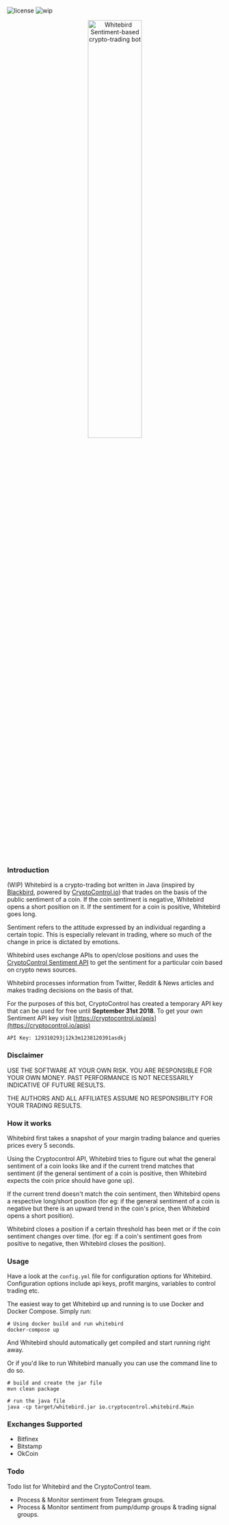 ![license](https://img.shields.io/hexpm/l/plug.svg)
![wip](https://img.shields.io/badge/project%20status-work--in--progress-yellow.svg)

<p align="center">
<img src="https://raw.githubusercontent.com/cryptocontrol/sentiment-trading-bot/master/logo.png" width="50%" alt="Whitebird Sentiment-based crypto-trading bot">
</p>


### Introduction
(WIP) Whitebird is a crypto-trading bot written in Java (inspired by [Blackbird](https://github.com/butor/blackbird), powered by [CryptoControl.io](https://cryptocontrol.io)) that trades on the basis of the public sentiment of a coin. If the coin sentiment is negative, Whitebird opens a short position on it. If the sentiment for a coin is positive, Whitebird goes long.

Sentiment refers to the attitude expressed by an individual regarding a certain topic. This is especially relevant in trading, where so much of the change in price is dictated by emotions.

Whitebird uses exchange APIs to open/close positions and uses the [CryptoControl Sentiment API](https://cryptocontrol.io/apis) to get the sentiment for a particular coin based on crypto news sources.

Whitebird processes information from Twitter, Reddit & News articles and makes trading decisions on the basis of that.

For the purposes of this bot, CryptoControl has created a temporary API key that can be used for free until **September 31st 2018**. To get your own Sentiment API key visit [https://cryptocontrol.io/apis](https://cryptocontrol.io/apis)

```
API Key: 129310293j12k3m1238120391asdkj
```


### Disclaimer
USE THE SOFTWARE AT YOUR OWN RISK. YOU ARE RESPONSIBLE FOR YOUR OWN MONEY. PAST PERFORMANCE IS NOT NECESSARILY INDICATIVE OF FUTURE RESULTS.

THE AUTHORS AND ALL AFFILIATES ASSUME NO RESPONSIBILITY FOR YOUR TRADING RESULTS.


### How it works
Whitebird first takes a snapshot of your margin trading balance and queries prices every 5 seconds.

Using the Cryptocontrol API, Whitebird tries to figure out what the general sentiment of a coin looks like and if the current trend matches that sentiment (if the general sentiment of a coin is positive, then Whitebird expects the coin price should have gone up).

If the current trend doesn't match the coin sentiment, then Whitebird opens a respective long/short position (for eg: if the general sentiment of a coin is negative but there is an upward trend in the coin's price, then Whitebird opens a short position).

Whitebird closes a position if a certain threshold has been met or if the coin sentiment changes over time. (for eg: if a coin's sentiment goes from positive to negative, then Whitebird closes the position).


### Usage
Have a look at the `config.yml` file for configuration options for Whitebird. Configuration options include api keys, profit margins, variables to control trading etc.

The easiest way to get Whitebird up and running is to use Docker and Docker Compose. Simply run:
```shell
# Using docker build and run whitebird
docker-compose up
```

And Whitebird should automatically get compiled and start running right away.

Or if you'd like to run Whitebird manually you can use the command line to do so.
```shell
# build and create the jar file
mvn clean package

# run the java file
java -cp target/whitebird.jar io.cryptocontrol.whitebird.Main
```


### Exchanges Supported
- Bitfinex
- Bitstamp
- OkCoin


### Todo
Todo list for Whitebird and the CryptoControl team.
- Process & Monitor sentiment from Telegram groups.
- Process & Monitor sentiment from pump/dump groups & trading signal groups.